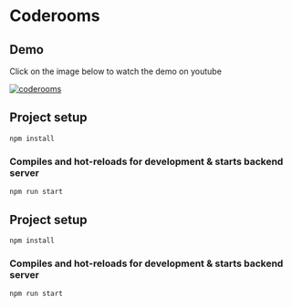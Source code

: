# Coderooms


## Demo

Click on the image below to watch the demo on youtube


[![coderooms](http://img.youtube.com/vi/asUYCZN1nRM/0.jpg)](http://www.youtube.com/watch?v=asUYCZN1nRM "coderooms demo")

## Project setup

```
npm install
```

### Compiles and hot-reloads for development & starts backend server

```
npm run start
```


## Project setup

```
npm install
```

### Compiles and hot-reloads for development & starts backend server

```
npm run start
```
